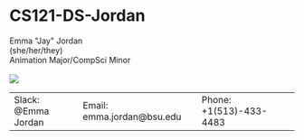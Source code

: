 # CS121-DS-Jordan
<table>
Emma "Jay" Jordan
<br>
(she/her/they)
<br>
Animation Major/CompSci Minor
<br></br>
<img src="https://lh3.googleusercontent.com/M3J0hj1x23qi880yQyYkVin0ioFgPaMQrAR2c9uGppBaF_9Tn-W3P1eYw9bMNyx2fFIY7lASp-THPZiAjHTDX8bkW2rPIb2MhZrD4O_zietaElDzSBqTqbhUREdF2UL_cOAjCo9VEPcwPMaNgoR1BwXpKUjs8Gon-bn129MtINzi9Lp2jMwZTbY9am8QcMNi2F4x9Gdp6HTmq5JSlhWIJJQzisy-itVX5CeqQuqykdQMvwHGD2DkACekcVBflXciAAQDmpynn9QcviV9YFUx_ZdBEEm7i98bgOEewZN7hrmwb102lJMsEIEY6yT3R8MLGOIfUK_gF8CmshqbJ21jnxwpfglLNtRfY6ce6ePXFaLFqrUKkw9hqYgmB-e7aPfA0iB93wNEQUt2-sFQb3yMm8_LGTQCWxxzT9_fopKjxjqoEHkyLZyAfmbV7xGDrVxpfREuFbHfGdy-G4IMr-mjCAnvRUpdiueMc3gG0vl_WGozcjPp1FDQ95OqlUtA6zgFVZu8c7tX3hbbhSnvtEhumOxjkMtMVNciAeDgv9Pm4Cw1_pl8tnPBOUOKy2bu2jv64Q8It6TPvwVDcaFzlT-BNxDs9QaPampaHJrC6UssfoJ5sI78QzkfWMllWbNYN2FQz3GsIfKz3tSyB4YMdRLRIRtWk5yV2oC_ir_sOVJX6qZlxgaMl4Ml2LjDz9QvggqAMI5HuyjH3KYr6Er3mEfd9DbK7IzcPAHfZ5dpbIS5-TQ89kotCKQWAJ1bse_rnUi_7uN9WBJIojbmDxjpazlREe9-45g94sW_Gg=s640-no?authuser=0"></br>
<td>Slack: @Emma Jordan</td>
<td>Email: emma.jordan@bsu.edu</td>
<td>Phone: +1(513)-433-4483</td>
</table>
